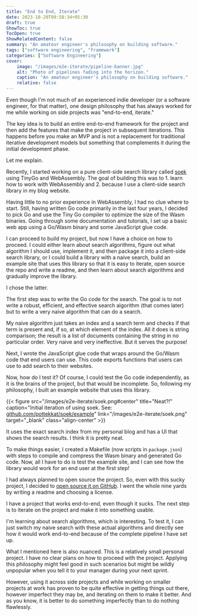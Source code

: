 ```yaml
---
title: "End to End, Iterate"
date: 2023-10-20T09:58:34+05:30
draft: true
ShowToc: true
TocOpen: true
ShowRelatedContent: false
summary: "An amateur engineer's philosophy on building software."
tags: ["software engineering", "framework"]
categories: ["Software Engineering"]
cover:
    image: "/images/e2e-iterate/pipeline-banner.jpg"
    alt: "Photo of pipelines fading into the horizon."
    caption: "An amateur engineer's philosophy on building software."
    relative: false
---
```


Even though I'm not much of an experienced indie developer (or a software engineer, for that matter), one design philosophy that has always worked for me while working on side projects was "end-to-end, iterate."

The key idea is to build an entire end-to-end framework for the project and then add the features that make the project in subsequent iterations. This happens before you make an MVP and is not a replacement for traditional iterative development models but something that complements it during the initial development phase.

Let me explain.

Recently, I started working on a pure client-side search library called [soek](https://github.com/pottekkat/soek) using TinyGo and WebAssembly. The goal of building this was to 1. learn how to work with WebAssembly and 2. because I use a client-side search library in my blog website.

Having little to no prior experience in WebAssembly, I had no clue where to start. Still, having written Go code primarily in the last four years, I decided to pick Go and use the Tiny Go compiler to optimize the size of the Wasm binaries. Going through some documentation and tutorials, I set up a basic web app using a Go/Wasm binary and some JavaScript glue code.

I can proceed to build my project, but now I have a choice on how to proceed. I could either learn about search algorithms, figure out what algorithm I should use, implement it, and then package it into a client-side search library, or I could build a library with a naive search, build an example site that uses this library so that it is easy to iterate, open source the repo and write a readme, and then learn about search algorithms and gradually improve the library.

I chose the latter.

The first step was to write the Go code for the search. The goal is to not write a robust, efficient, and effective search algorithm (that comes later) but to write a very naive algorithm that can do a search.

My naive algorithm just takes an index and a search term and checks if that term is present and, if so, at which element of the index. All it does is string comparison; the result is a list of documents containing the string in no particular order. Very naive and very ineffective. But it serves the purpose!

Next, I wrote the JavaScript glue code that wraps around the Go/Wasm code that end users can use. This code exports functions that users can use to add search to their websites.

Now, how do I test it? Of course, I could test the Go code independently, as it is the brains of the project, but that would be incomplete. So, following my philosophy, I built an example website that uses this library.

{{< figure src="/images/e2e-iterate/soek.png#center" title="Neat?!" caption="Initial iteration of using soek. See: [github.com/pottekkat/soek/example](https://github.com/pottekkat/soek/tree/master/example)" link="/images/e2e-iterate/soek.png" target="_blank" class="align-center" >}}

It uses the exact search index from my personal blog and has a UI that shows the search results. I think it is pretty neat.

To make things easier, I created a Makefile (now scripts in `package.json`) with steps to compile and compress the Wasm binary and generated Go code. Now, all I have to do is test the example site, and I can see how the library would work for an end user at the first step!

I had always planned to open source the project. So, even with this sucky project, I decided to [open source it on GitHub](https://github.com/pottekkat/soek). I went the whole nine yards by writing a readme and choosing a license.

I have a project that works end-to-end, even though it sucks. The next step is to iterate on the project and make it into something usable.

I'm learning about search algorithms, which is interesting. To test it, I can just switch my naive search with these actual algorithms and directly see how it would work end-to-end because of the complete pipeline I have set up.

What I mentioned here is also nuanced. This is a relatively small personal project. I have no clear plans on how to proceed with the project. Applying this philosophy might feel good in such scenarios but might be wildly unpopular when you tell it to your manager during your next sprint.

However, using it across side projects and while working on smaller projects at work has proven to be quite effective in getting things out there, however imperfect they may be, and iterating on them to make it better. And as you know, it is better to do something imperfectly than to do nothing flawlessly.
